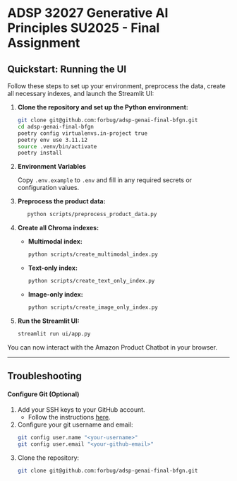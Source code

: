 
# ADSP 32027 Generative AI Principles SU2025 - Final Assignment

## Quickstart: Running the UI

Follow these steps to set up your environment, preprocess the data, create all necessary indexes, and launch the Streamlit UI:

1. **Clone the repository and set up the Python environment:**
   ```bash
   git clone git@github.com:forbug/adsp-genai-final-bfgn.git
   cd adsp-genai-final-bfgn
   poetry config virtualenvs.in-project true
   poetry env use 3.11.12
   source .venv/bin/activate
   poetry install
   ```

2. **Environment Variables**

   Copy `.env.example` to `.env` and fill in any required secrets or configuration values.

3. **Preprocess the product data:**
   ```bash
      python scripts/preprocess_product_data.py
   ```

4. **Create all Chroma indexes:**
   - **Multimodal index:**
     ```bash
     python scripts/create_multimodal_index.py
     ```
   - **Text-only index:**
     ```bash
     python scripts/create_text_only_index.py
     ```
   - **Image-only index:**
     ```bash
     python scripts/create_image_only_index.py
     ```

5. **Run the Streamlit UI:**
   ```bash
   streamlit run ui/app.py
   ```

You can now interact with the Amazon Product Chatbot in your browser.

---

## Troubleshooting

#### Configure Git (Optional)

1. Add your SSH keys to your GitHub account.
   * Follow the instructions [here](https://docs.github.com/en/authentication/connecting-to-github-with-ssh/adding-a-new-ssh-key-to-your-github-account).
2. Configure your git username and email:
   ```bash
   git config user.name "<your-username>"
   git config user.email "<your-github-email>"
   ```
3. Clone the repository:
   ```bash
   git clone git@github.com:forbug/adsp-genai-final-bfgn.git
   ```


